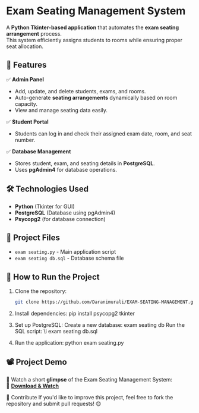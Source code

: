 # Exam Seating Management System  

A **Python Tkinter-based application** that automates the **exam seating arrangement** process.  
This system efficiently assigns students to rooms while ensuring proper seat allocation.  

## 📌 Features  
✅ **Admin Panel**  
- Add, update, and delete students, exams, and rooms.  
- Auto-generate **seating arrangements** dynamically based on room capacity.  
- View and manage seating data easily.  

✅ **Student Portal**  
- Students can log in and check their assigned exam date, room, and seat number.  

✅ **Database Management**  
- Stores student, exam, and seating details in **PostgreSQL**.  
- Uses **pgAdmin4** for database operations.  

## 🛠 Technologies Used  
- **Python** (Tkinter for GUI)  
- **PostgreSQL** (Database using pgAdmin4)  
- **Psycopg2** (for database connection)  

## 📂 Project Files  
- `exam seating.py` - Main application script  
- `exam seating db.sql` - Database schema file  

## 🚀 How to Run the Project  
1. Clone the repository:  
   ```bash
   git clone https://github.com/Daranimurali/EXAM-SEATING-MANAGEMENT.git

2. Install dependencies:
   pip install psycopg2 tkinter
   
3. Set up PostgreSQL:
  Create a new database: exam seating db
  Run the SQL script:
  \i exam seating db.sql

4. Run the application:
   python exam seating.py

## 📽️ Project Demo  
🎥 Watch a short **glimpse** of the Exam Seating Management System:  
🔗 **[Download & Watch](https://github.com/Daranimurali/EXAM-SEATING-MANAGEMENT/raw/refs/heads/main/Glimpse%20of%20exam%20seating%20management%20project.mp4)**  

📢 Contribute
If you'd like to improve this project, feel free to fork the repository and submit pull requests! 😊








 








